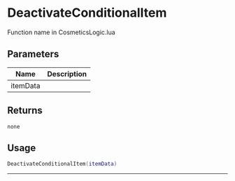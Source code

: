 # DeactivateConditionalItem

Function name in CosmeticsLogic.lua

## Parameters

| Name     | Description |
| -------- | ----------- |
| itemData |             |

## Returns

`none`

## Usage

```lua
DeactivateConditionalItem(itemData)
```

---
